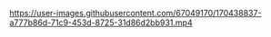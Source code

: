 


https://user-images.githubusercontent.com/67049170/170438837-a777b86d-71c9-453d-8725-31d86d2bb931.mp4

